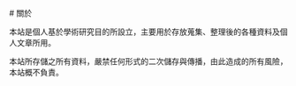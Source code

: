 <div class="heti">
# 關於

本站是個人基於學術研究目的所設立，主要用於存放蒐集、整理後的各種資料及個人文章所用。

本站所存儲之所有資料，嚴禁任何形式的二次儲存與傳播，由此造成的所有風險，本站概不負責。
</div>
